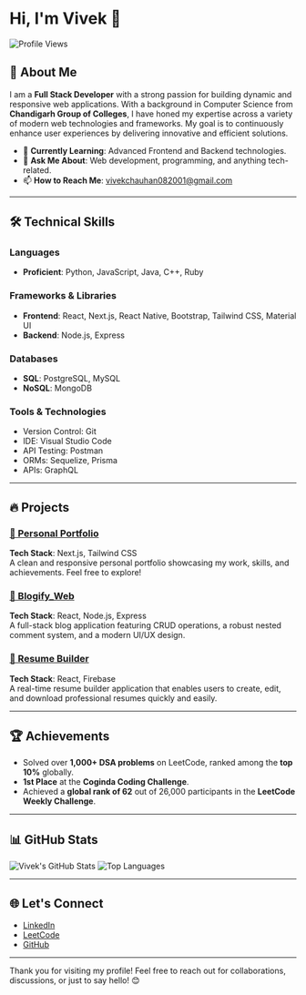 # Hi, I'm **Vivek** 👋

![Profile Views](https://komarev.com/ghpvc/?username=vivekrana775)

## 🚀 About Me
I am a **Full Stack Developer** with a strong passion for building dynamic and responsive web applications. With a background in Computer Science from **Chandigarh Group of Colleges**, I have honed my expertise across a variety of modern web technologies and frameworks. My goal is to continuously enhance user experiences by delivering innovative and efficient solutions.

- 🌱 **Currently Learning**: Advanced Frontend and Backend technologies.
- 💬 **Ask Me About**: Web development, programming, and anything tech-related.
- 📫 **How to Reach Me**: [vivekchauhan082001@gmail.com](mailto:vivekchauhan082001@gmail.com)

---

## 🛠️ Technical Skills

### Languages
- **Proficient**: Python, JavaScript, Java, C++, Ruby

### Frameworks & Libraries
- **Frontend**: React, Next.js, React Native, Bootstrap, Tailwind CSS, Material UI
- **Backend**: Node.js, Express

### Databases
- **SQL**: PostgreSQL, MySQL  
- **NoSQL**: MongoDB

### Tools & Technologies
- Version Control: Git  
- IDE: Visual Studio Code  
- API Testing: Postman  
- ORMs: Sequelize, Prisma  
- APIs: GraphQL

---

## 🔥 Projects

### [🌟 Personal Portfolio](https://portfolio-vivekrana775.vercel.app/)
**Tech Stack**: Next.js, Tailwind CSS  
A clean and responsive personal portfolio showcasing my work, skills, and achievements. Feel free to explore!

### [📝 Blogify_Web](https://github.com/vivekrana775/Blogify_web)
**Tech Stack**: React, Node.js, Express  
A full-stack blog application featuring CRUD operations, a robust nested comment system, and a modern UI/UX design.

### [📄 Resume Builder](https://github.com/vivekrana775/ResumeBuilder)
**Tech Stack**: React, Firebase  
A real-time resume builder application that enables users to create, edit, and download professional resumes quickly and easily.

---

## 🏆 Achievements

- Solved over **1,000+ DSA problems** on LeetCode, ranked among the **top 10%** globally.
- **1st Place** at the **Coginda Coding Challenge**.
- Achieved a **global rank of 62** out of 26,000 participants in the **LeetCode Weekly Challenge**.

---

## 📊 GitHub Stats

![Vivek's GitHub Stats](https://github-readme-stats.vercel.app/api?username=vivekrana775&show_icons=true&theme=radical&count_private=true)
![Top Languages](https://github-readme-stats.vercel.app/api/top-langs/?username=vivekrana775&layout=compact&theme=radical)

---

## 🌐 Let's Connect

- [LinkedIn](https://www.linkedin.com/in/vivekchauhan775/)
- [LeetCode](https://leetcode.com/vi_ek2/)
- [GitHub](https://github.com/vivekrana775)

---

Thank you for visiting my profile! Feel free to reach out for collaborations, discussions, or just to say hello! 😊
